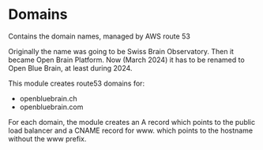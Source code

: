 # Domains

Contains the domain names, managed by AWS route 53

Originally the name was going to be Swiss Brain Observatory. Then it became Open Brain Platform. Now (March 2024) it has to be renamed to Open Blue Brain, at least during 2024.

This module creates route53 domains for:
* openbluebrain.ch
* openbluebrain.com

For each domain, the module creates an A record which points to the
public load balancer and a CNAME record for www.<domainname> which points
to the hostname without the www prefix.
